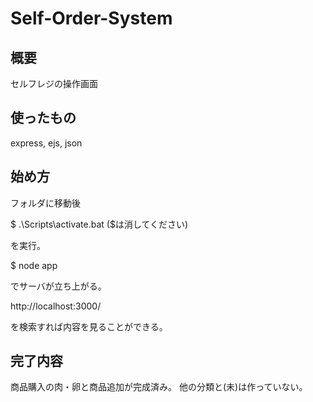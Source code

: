 # Self-Order-System
## 概要
セルフレジの操作画面

## 使ったもの
express, ejs, json

## 始め方
フォルダに移動後

$  .\Scripts\activate.bat
($は消してください)

を実行。

$  node app

でサーバが立ち上がる。

http://localhost:3000/

を検索すれば内容を見ることができる。

## 完了内容
商品購入の肉・卵と商品追加が完成済み。
他の分類と(未)は作っていない。
